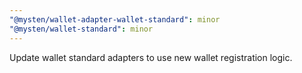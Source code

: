 ```yaml
---
"@mysten/wallet-adapter-wallet-standard": minor
"@mysten/wallet-standard": minor
---
```


Update wallet standard adapters to use new wallet registration logic.
